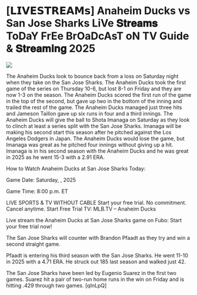 #  [𝗟𝗜𝗩𝗘𝗦𝗧𝗥𝗘𝗔𝗠𝘀] Anaheim Ducks vs San Jose Sharks LiVe 𝐒𝐭𝐫𝐞𝐚𝐦𝐬 ToDaY FrEe BrOaDcAsT oN TV Guide & 𝐒𝐭𝐫𝐞𝐚𝐦𝐢𝐧𝐠  2025  
  
  
[![](https://i.imgur.com/qSNzIqt.png)](https://movie.rssnews.media/eSbHKOg.php)  
  
The Anaheim Ducks look to bounce back from a loss on Saturday night when they take on the San Jose Sharks. The Anaheim Ducks took the first game of the series on Thursday 10-6, but lost 8-1 on Friday and they are now 1-3 on the season. The Anaheim Ducks scored the first run of the game in the top of the second, but gave up two in the bottom of the inning and trailed the rest of the game. The Anaheim Ducks managed just three hits and Jameson Taillon gave up six runs in four and a third innings. The Anaheim Ducks will give the ball to Shota Imanaga on Saturday as they look to clinch at least a series split with the San Jose Sharks. Imanaga will be making his second start this season after he pitched against the Los Angeles Dodgers in Japan. The Anaheim Ducks would lose the game, but Imanaga was great as he pitched four innings without giving up a hit. Imanaga is in his second season with the Anaheim Ducks and he was great in 2025 as he went 15-3 with a 2.91 ERA.

How to Watch Anaheim Ducks at San Jose Sharks Today:

Game Date: Saturday, , 2025

Game Time: 8:00 p.m. ET

LIVE SPORTS & TV WITHOUT CABLE
Start your free trial. No commitment. Cancel anytime.
Start Free Trial
TV: MLB.TV – Anaheim Ducks

Live stream the Anaheim Ducks at San Jose Sharks game on Fubo: Start your free trial now!

The San Jose Sharks will counter with Brandon Pfaadt as they try and win a second straight game.

Pfaadt is entering his third season with the San Jose Sharks. He went 11-10 in 2025 with a 4.71 ERA. He struck out 185 last season and walked just 42.

The San Jose Sharks have been led by Eugenio Suarez in the first two games. Suarez hit a pair of two-run home runs in the win on Friday and is hitting .429 through two games. [qInLpQ]
